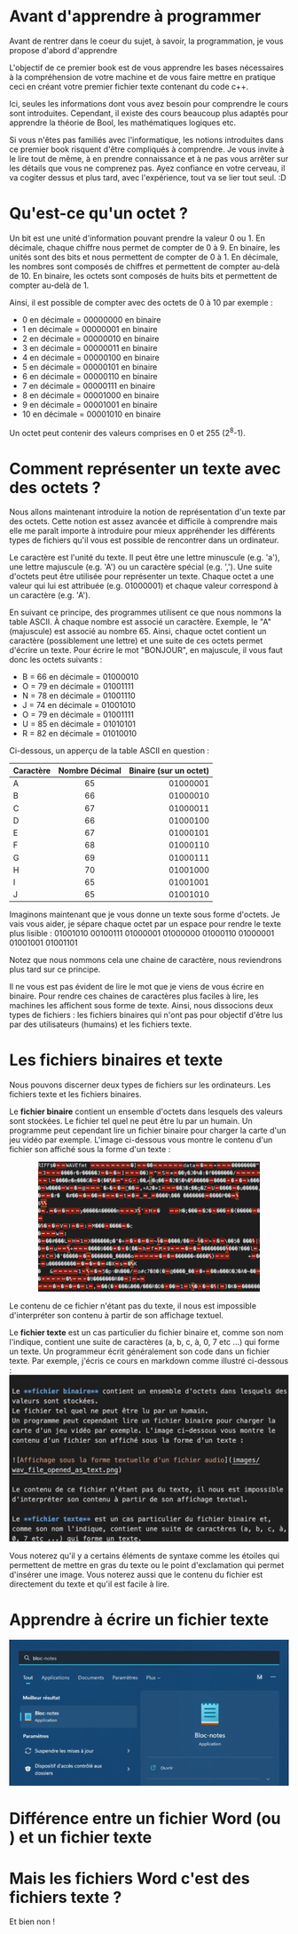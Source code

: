 


# Avant d'apprendre à programmer
Avant de rentrer dans le coeur du sujet, à savoir, la programmation, je vous propose d'abord d'apprendre 

L'objectif de ce premier book est de vous apprendre les bases nécessaires à la compréhension de votre machine et de vous faire mettre en pratique ceci en créant votre premier fichier texte contenant du code c++.

Ici, seules les informations dont vous avez besoin pour comprendre le cours sont introduites. Cependant, il existe des cours beaucoup plus adaptés pour apprendre la théorie de Bool, les mathématiques logiques etc.

Si vous n'êtes pas familiés avec l'informatique, les notions introduites dans ce premier book risquent d'être compliqués à comprendre. Je vous invite à le lire tout de même, à en prendre connaissance et à ne pas vous arrêter sur les détails que vous ne comprenez pas. Ayez confiance en votre cerveau, il va cogiter dessus et plus tard, avec l'expérience, tout va se lier tout seul. :D 

# Qu'est-ce qu'un octet ?
Un bit est une unité d'information pouvant prendre la valeur 0 ou 1. 
En décimale, chaque chiffre nous permet de compter de 0 à 9. 
En binaire, les unités sont des bits et nous permettent de compter de 0 à 1.
En décimale, les nombres sont composés de chiffres et permettent de compter au-delà de 10.
En binaire, les octets sont composés de huits bits et permettent de compter au-delà de 1.

Ainsi, il est possible de compter avec des octets de 0 à 10 par exemple : 
- 0 en décimale = 00000000 en binaire
- 1 en décimale = 00000001 en binaire
- 2 en décimale = 00000010 en binaire
- 3 en décimale = 00000011 en binaire
- 4 en décimale = 00000100 en binaire
- 5 en décimale = 00000101 en binaire
- 6 en décimale = 00000110 en binaire
- 7 en décimale = 00000111 en binaire
- 8 en décimale = 00001000 en binaire
- 9 en décimale = 00001001 en binaire
- 10 en décimale = 00001010 en binaire

Un octet peut contenir des valeurs comprises en 0 et 255 (2<sup>8</sup>-1).


# Comment représenter un texte avec des octets ?

Nous allons maintenant introduire la notion de représentation d'un texte par des octets. Cette notion est assez avancée et difficile à comprendre mais elle me paraît importe à introduire pour mieux appréhender les différents types de fichiers qu'il vous est possible de rencontrer dans un ordinateur.

Le caractère est l'unité du texte. 
Il peut être une lettre minuscule (e.g. 'a'), une lettre majuscule (e.g. 'A') ou un caractère spécial (e.g. ',').
Une suite d'octets peut être utilisée pour représenter un texte.
Chaque octet a une valeur qui lui est attribuée (e.g. 01000001) et chaque valeur correspond à un caractère (e.g. 'A'). 


En suivant ce principe, des programmes utilisent ce que nous nommons la table ASCII. 
À chaque nombre est associé un caractère. 
Exemple,  le "A" (majuscule) est associé au nombre 65. 
Ainsi, chaque octet contient un caractère (possiblement une lettre) et une suite de ces octets permet d'écrire un texte. Pour écrire le mot "BONJOUR", en majuscule, il vous faut donc les octets suivants : 
- B = 66 en décimale = 01000010
- O = 79 en décimale = 01001111
- N = 78 en décimale = 01001110
- J = 74 en décimale = 01001010
- O = 79 en décimale = 01001111
- U = 85 en décimale = 01010101
- R = 82 en décimale = 01010010

Ci-dessous, un apperçu de la table ASCII en question : 

| Caractère | Nombre Décimal | Binaire (sur un octet) |
|:---------|:--------:|---------:|
| A | 65 | 01000001 |
| B | 66 | 01000010 |
| C | 67 | 01000011 |
| D | 66 | 01000100 |
| E | 67 | 01000101 |
| F | 68 | 01000110 |
| G | 69 | 01000111 |
| H | 70 | 01001000 |
| I | 65 | 01001001 |
| J | 65 | 01001010 |

Imaginons maintenant que je vous donne un texte sous forme d'octets. Je vais vous aider, je sépare chaque octet par un espace pour rendre le texte plus lisible :  01001010 00100111 01000001 01000000 01000110 01000001 01001001 01001101

Notez que nous nommons cela une chaine de caractère, nous reviendrons plus tard sur ce principe.

Il ne vous est pas évident de lire le mot que je viens de vous écrire en binaire.
Pour rendre ces chaines de caractères plus faciles à lire, les machines les affichent sous forme de texte.
Ainsi, nous dissocions deux types de fichiers : les fichiers binaires qui n'ont pas pour objectif d'être lus par des utilisateurs (humains) et les fichiers texte.



# Les fichiers binaires et texte
Nous pouvons discerner deux types de fichiers sur les ordinateurs. 
Les fichiers texte et les fichiers binaires.


Le **fichier binaire** contient un ensemble d'octets dans lesquels des valeurs sont stockées. 
Le fichier tel quel ne peut être lu par un humain. 
Un programme peut cependant lire un fichier binaire pour charger la carte d'un jeu vidéo par exemple. L'image ci-dessous vous montre le contenu d'un fichier son affiché sous la forme d'un texte : 

<center><img src="images/wav_file_opened_as_text.png" alt="Affichage sous la forme textuelle d'un fichier audio" width="400"/></center>

Le contenu de ce fichier n'étant pas du texte, il nous est impossible d'interpréter son contenu à partir de son affichage textuel.

Le **fichier texte** est un cas particulier du fichier binaire et, comme son nom l'indique, contient une suite de caractères (a, b, c, à, 0, 7 etc ...) qui forme un texte. 
Un programmeur écrit généralement son code dans un fichier texte. Par exemple, j'écris ce cours en markdown comme illustré ci-dessous : 
![Exemple de code markdown ouvert sur un éditeur de texte simple](images/markdown.png)

Vous noterez qu'il y a certains éléments de syntaxe comme les étoiles qui permettent de mettre en gras du texte ou le point d'exclamation qui permet d'insérer une image. Vous noterez aussi que le contenu du fichier est directement du texte et qu'il est facile à lire.


# Apprendre à écrire un fichier texte
![Chercher un bloc note dans la barre de windows](images/search_bloc_note.png)
# Différence entre un fichier Word (ou ) et un fichier texte


# Mais les fichiers Word c'est des fichiers texte ? 
Et bien non ! 

